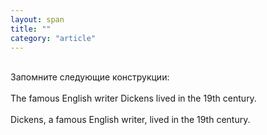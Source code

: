 ```yaml
---
layout: span
title: ""
category: "article"
---
```

<section class='rules'><span><br>Запомните следующие конструкции:<br><br>
The famous English writer Dickens lived in the 19th century.<br><br>
Dickens, a famous English writer, lived in the 19th century.</span> 
<br><br></section>